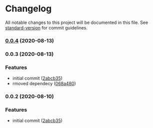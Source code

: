 # Changelog

All notable changes to this project will be documented in this file. See [standard-version](https://github.com/conventional-changelog/standard-version) for commit guidelines.

### [0.0.4](https://github.com/naimo84/node-red-contrib-godaddy-dns/compare/v0.0.3...v0.0.4) (2020-08-13)

### 0.0.3 (2020-08-13)


### Features

* initial commit ([2abcb35](https://github.com/naimo84/node-red-contrib-godaddy-dns/commit/2abcb35c5ee7d3355257294dd0b9ab531dc11c50))
* rmoved dependecy ([068a480](https://github.com/naimo84/node-red-contrib-godaddy-dns/commit/068a4807c3ca71072accd8da4ac06690b09a07bf))

### 0.0.2 (2020-08-10)


### Features

* initial commit ([2abcb35](https://github.com/naimo84/node-red-contrib-godaddy-dns/commit/2abcb35c5ee7d3355257294dd0b9ab531dc11c50))
